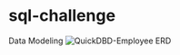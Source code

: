 # sql-challenge

Data Modeling
![QuickDBD-Employee ERD](https://user-images.githubusercontent.com/92783857/149640961-3345a538-48bf-4b28-9cb4-4c82989750c5.png)
